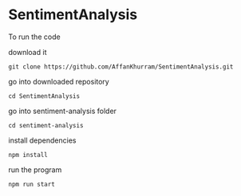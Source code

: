 # SentimentAnalysis
To run the code

download it
```console
git clone https://github.com/AffanKhurram/SentimentAnalysis.git
```
go into downloaded repository

```console
cd SentimentAnalysis
```
go into sentiment-analysis folder
```console
cd sentiment-analysis
```

install dependencies
```console
npm install
```

run the program
```console
npm run start
```
